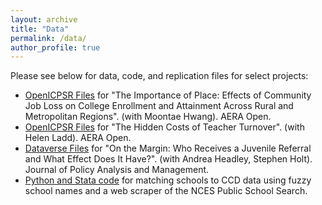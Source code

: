```yaml
---
layout: archive
title: "Data"
permalink: /data/
author_profile: true
---
```


Please see below for data, code, and replication files for select projects:

<ul>
<li><a href="https://www.openicpsr.org/openicpsr/project/131921/version/V1/view;jsessionid=0BCB0477C40C75156E4E0EF339AF1D6E">OpenICPSR Files</a> for "The Importance of Place: Effects of Community Job Loss on College Enrollment and Attainment Across Rural and Metropolitan Regions". (with Moontae Hwang). AERA Open.</li>
<li><a href="https://www.openicpsr.org/openicpsr/project/117224/version/V1/view">OpenICPSR Files</a> for "The Hidden Costs of Teacher Turnover". (with Helen Ladd). AERA Open.</li>
<li><a href="https://dataverse.harvard.edu/dataset.xhtml?persistentId=doi:10.7910/DVN/12Z8RW">Dataverse Files</a> for "On the Margin: Who Receives a Juvenile Referral and What Effect Does It Have?". (with Andrea Headley, Stephen Holt). Journal of Policy Analysis and Management.</li>
<li><a href="https://github.com/lucy-sorensen/ccdmatching/tree/main">Python and Stata code</a> for matching schools to CCD data using fuzzy school names and a web scraper of the NCES Public School Search.</li>
</ul>

